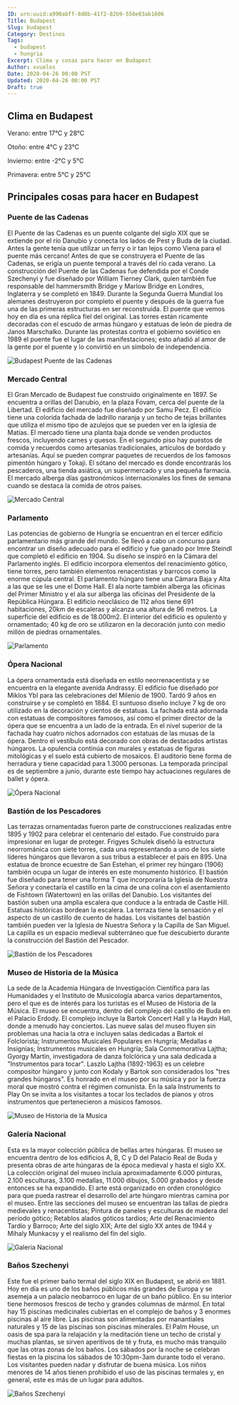 ```yaml
---
ID: urn:uuid:a990abff-8d8b-41f2-82b9-558e03ab1606
Title: Budapest
Slug: budapest
Category: Destinos
Tags:
  - budapest
  - hungria
Excerpt: Clima y cosas para hacer en Budapest
Author: xvuelos
Date: 2020-04-26 00:00 PST
Updated: 2020-04-26 00:00 PST
Draft: true
---
```

 
## Clima en Budapest
Verano: entre 17°C y 28°C
 
Otoño: entre 4°C y 23°C
 
Invierno: entre -2°C y 5°C
 
Primavera: entre 5°C y 25°C
 
## Principales cosas para hacer en Budapest
 
### Puente de las Cadenas
El Puente de las Cadenas es un puente colgante del siglo XIX que se extiende por el río Danubio y conecta los lados de Pest y Buda de la ciudad. Antes la gente tenía que utilizar un ferry o ir tan lejos como Viena para el puente más cercano! Antes de que se construyera el Puente de las Cadenas, se erigía un puente temporal a través del río cada verano. La construcción del Puente de las Cadenas fue defendida por el Conde Szechenyi y fue diseñado por William Tierney Clark, quien también fue responsable del hammersmith Bridge y Marlow Bridge en Londres, Inglaterra y se completó en 1849. Durante la Segunda Guerra Mundial los alemanes destruyeron por completo el puente y después de la guerra fue una de las primeras estructuras en ser reconstruida. El puente que vemos hoy en día es una réplica fiel del original. Las torres están ricamente decoradas con el escudo de armas húngaro y estatuas de león de piedra de Janos Marschalko. Durante las protestas contra el gobierno soviético en 1989 el puente fue el lugar de las manifestaciones; esto añadió al amor de la gente por el puente y lo convirtió en un símbolo de independencia.
 
![Budapest Puente de las Cadenas](https://images.unsplash.com/photo-1586020969217-9b2296b53ffe?w=640)
 
### Mercado Central
El Gran Mercado de Budapest fue construido originalmente en 1897. Se encuentra a orillas del Danubio, en la plaza Fovam, cerca del puente de la Libertad. El edificio del mercado fue diseñado por Samu Pecz. El edificio tiene una colorida fachada de ladrillo naranja y un techo de tejas brillantes que utiliza el mismo tipo de azulejos que se pueden ver en la iglesia de Matías. El mercado tiene una planta baja donde se venden productos frescos, incluyendo carnes y quesos. En el segundo piso hay puestos de comida y recuerdos como artesanías tradicionales, artículos de bordado y artesanías. Aquí se pueden comprar paquetes de recuerdos de los famosos pimentón húngaro y Tokaji. El sótano del mercado es donde encontrarás los pescaderos, una tienda asiática, un supermercado y una pequeña farmacia. El mercado alberga días gastronómicos internacionales los fines de semana cuando se destaca la comida de otros países.
 
![Mercado Central](https://images.unsplash.com/photo-1546776473-c5f38714e230?w=640)
 
### Parlamento
Las potencias de gobierno de Hungría se encuentran en el tercer edificio parlamentario más grande del mundo. Se llevó a cabo un concurso para encontrar un diseño adecuado para el edificio y fue ganado por Imre Steindl que completó el edificio en 1904. Su diseño se inspiró en la Cámara del Parlamento inglés. El edificio incorpora elementos del renacimiento gótico, tiene torres, pero también elementos renacentistas y barrocos como la enorme cúpula central. El parlamento húngaro tiene una Cámara Baja y Alta a las que se les une el Dome Hall. El ala norte también alberga las oficinas del Primer Ministro y el ala sur alberga las oficinas del Presidente de la República Húngara. El edificio neoclásico de 112 años tiene 691 habitaciones, 20km de escaleras y alcanza una altura de 96 metros.  La superficie del edificio es de 18.000m2. El interior del edificio es opulento y ornamentado; 40 kg de oro se utilizaron en la decoración junto con medio millón de piedras ornamentales. 
 
![Parlamento](https://images.unsplash.com/photo-1602762503531-3acbbd4ebcac?w=640)
 
### Ópera Nacional
La ópera ornamentada está diseñada en estilo neorrenacentista y se encuentra en la elegante avenida Andrassy. El edificio fue diseñado por Miklos Ybl para las celebraciones del Milenio de 1900. Tardó 9 años en construirse y se completó en 1884. El suntuoso diseño incluye 7 kg de oro utilizado en la decoración y cientos de estatuas. La fachada está adornada con estatuas de compositores famosos, así como el primer director de la ópera que se encuentra a un lado de la entrada. En el nivel superior de la fachada hay cuatro nichos adornados con estatuas de las musas de la ópera. Dentro el vestíbulo está decorado con obras de destacados artistas húngaros. La opulencia continúa con murales y estatuas de figuras mitológicas y el suelo está cubierto de mosaicos. El auditorio tiene forma de herradura y tiene capacidad para 1.3000 personas. La temporada principal es de septiembre a junio, durante este tiempo hay actuaciones regulares de ballet y ópera. 
 
![Ópera Nacional](https://images.unsplash.com/photo-1588587241791-a5e6d7a442bc?w=640)
 
### Bastión de los Pescadores
Las terrazas ornamentadas fueron parte de construcciones realizadas entre 1895 y 1902 para celebrar el centenario del estado. Fue construido para impresionar en lugar de proteger. Frigyes Schulek diseñó la estructura neorrománica con siete torres, cada una representando a uno de los siete líderes húngaros que llevaron a sus tribus a establecer el país en 895. Una estatua de bronce ecuestre de San Estehan, el primer rey húngaro (1906) también ocupa un lugar de interés en este monumento histórico. El bastión fue diseñado para tener una forma T que incorporaría la Iglesia de Nuestra Señora y conectaría el castillo en la cima de una colina con el asentamiento de Fishtown (Watertown) en las orillas del Danubio. Los visitantes del bastión suben una amplia escalera que conduce a la entrada de Castle Hill. Estatuas históricas bordean la escalera. La terraza tiene la sensación y el aspecto de un castillo de cuento de hadas. Los visitantes del bastión también pueden ver la Iglesia de Nuestra Señora y la Capilla de San Miguel. La capilla es un espacio medieval subterráneo que fue descubierto durante la construcción del Bastión del Pescador.   
 
![Bastión de los Pescadores](https://images.unsplash.com/photo-1560761179-505446face80?w=640)
 
### Museo de Historia de la Música
La sede de la Academia Húngara de Investigación Científica para las Humanidades y el Instituto de Musicología abarca varios departamentos, pero el que es de interés para los turistas es el Museo de Historia de la Música.  El museo se encuentra, dentro del complejo del castillo de Buda en el Palacio Erdody. El complejo incluye la Bartok Concert Hall y la Haydn Hall, donde a menudo hay conciertos. Las nueve salas del museo fluyen sin problemas una hacia la otra e incluyen salas dedicadas a Bartok el Folclorista; Instrumentos Musicales Populares en Hungría; Medallas e Insignias; Instrumentos musicales en Hungría; Sala Conmemorativa Lajtha; Gyorgy Martin, investigadora de danza folclórica y una sala dedicada a "Instrumentos para tocar". Laszlo Lajtha (1892-1963) es un célebre compositor húngaro y junto con Kodaly y Bartok son considerados los "tres grandes húngaros". Es honrado en el museo por su música y por la fuerza moral que mostró contra el régimen comunista. En la sala Instruments to Play On se invita a los visitantes a tocar los teclados de pianos y otros instrumentos que pertenecieron a músicos famosos.
 
![Museo de Historia de la Musica](https://images.unsplash.com/photo-1446185250204-f94591f7d702?w=640)

### Galería Nacional
Esta es la mayor colección pública de bellas artes húngaras. El museo se encuentra dentro de los edificios A, B, C y D del Palacio Real de Buda y presenta obras de arte húngaras de la época medieval y hasta el siglo XX. La colección original del museo incluía aproximadamente 6.000 pinturas, 2.100 esculturas, 3.100 medallas, 11.000 dibujos, 5.000 grabados y desde entonces se ha expandido. El arte está organizado en orden cronológico para que pueda rastrear el desarrollo del arte húngaro mientras camina por el museo. Entre las secciones del museo se encuentran las tallas de piedra medievales y renacentistas; Pintura de paneles y esculturas de madera del período gótico; Retablos alados góticos tardíos; Arte del Renacimiento Tardío y Barroco; Arte del siglo XIX; Arte del siglo XX antes de 1944 y Mihaly Munkacsy y el realismo del fin del siglo.
 
![Galeria Nacional](https://images.unsplash.com/photo-1565426873118-a17ed65d74b9?w=640)

### Baños Szechenyi
Este fue el primer baño termal del siglo XIX en Budapest, se abrió en 1881. Hoy en día es uno de los baños públicos más grandes de Europa y se asemeja a un palacio neobarroco en lugar de un baño público. En su interior tiene hermosos frescos de techo y grandes columnas de mármol. En total hay 15 piscinas medicinales cubiertas en el complejo de baños y 3 enormes piscinas al aire libre. Las piscinas son alimentadas por manantiales naturales y 15 de las piscinas son piscinas minerales. El Palm House, un oasis de spa para la relajación y la meditación tiene un techo de cristal y muchas plantas, se sirven aperitivos de té y fruta, es mucho más tranquilo que las otras zonas de los baños. Los sábados por la noche se celebran fiestas en la piscina los sábados de 10:30pm-3am durante todo el verano. Los visitantes pueden nadar y disfrutar de buena música. Los niños menores de 14 años tienen prohibido el uso de las piscinas termales y, en general, este es más de un lugar para adultos.
 
![Baños Szechenyi](https://images.unsplash.com/photo-1572983417754-78ae967b181e?w=640)

